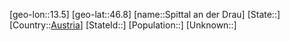﻿---
location: [46.8,13.5]
type: City
tags:
- geo/City


SpocWebEntityId: 34416
isDeleted: false
confidential: public

---
[geo-lon::13.5]
[geo-lat::46.8]
[name::Spittal an der Drau]
[State::]
[Country::[Austria](geo/Continent/Europe/Austria.md)]
[StateId::]
[Population::]
[Unknown::]


